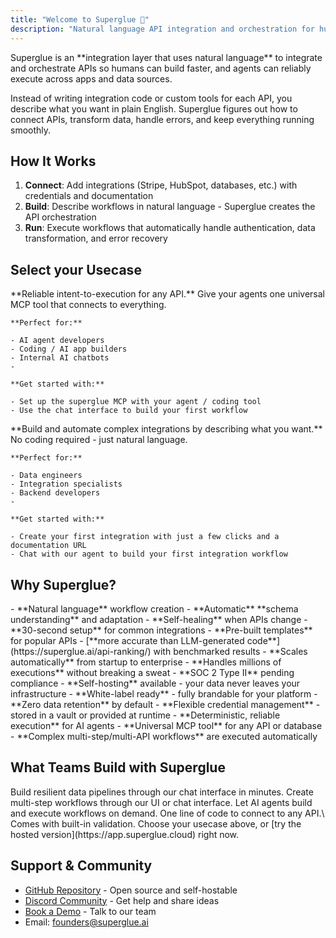 ```yaml
---
title: "Welcome to Superglue 🔗"
description: "Natural language API integration and orchestration for humans and agents"
---
```


<Card title="What is Superglue?" icon="lightbulb" iconType="duotone">
  Superglue is an **integration layer that uses natural language** to integrate and orchestrate APIs so
  humans can build faster, and agents can reliably execute across apps and data
  sources.
</Card>

Instead of writing integration code or custom tools for each API, you describe what you want in plain English. Superglue figures out how to connect APIs, transform data, handle errors, and keep everything running smoothly.

## How It Works

1. **Connect**: Add integrations (Stripe, HubSpot, databases, etc.) with credentials and documentation
2. **Build**: Describe workflows in natural language - Superglue creates the API orchestration
3. **Run**: Execute workflows that automatically handle authentication, data transformation, and error recovery

## Select your Usecase

<CardGroup cols={2}>
  <Card title="For Agent & AI App Builders" icon="robot" href="/agent-builders/quickstart">
    **Reliable intent-to-execution for any API.** Give your agents one universal MCP tool that connects to everything.

    **Perfect for:**

    - AI agent developers
    - Coding / AI app builders
    - Internal AI chatbots
    - 

    **Get started with:**

    - Set up the superglue MCP with your agent / coding tool
    - Use the chat interface to build your first workflow
  </Card>
  <Card title="For Data & Integration Engineers" icon="code" href="/data-engineers/quickstart">
    **Build and automate complex integrations by describing what you want.** No coding required - just natural language.

    **Perfect for:**

    - Data engineers
    - Integration specialists
    - Backend developers
    - 

    **Get started with:**

    - Create your first integration with just a few clicks and a documentation URL
    - Chat with our agent to build your first integration workflow
  </Card>
</CardGroup>

## Why Superglue?

<AccordionGroup>
  <Accordion title="AI-Native Integration" icon="brain">
    - **Natural language** workflow creation
    - **Automatic** **schema understanding** and adaptation
    - **Self-healing** when APIs change
  </Accordion>
  <Accordion title="Built for Speed" icon="bolt">
    - **30-second setup** for common integrations
    - **Pre-built templates** for popular APIs
    - [**more accurate than LLM-generated code**](https://superglue.ai/api-ranking/) with benchmarked results
    - **Scales automatically** from startup to enterprise
    - **Handles millions of executions** without breaking a sweat
  </Accordion>
  <Accordion title="Enterprise Ready" icon="shield">
    - **SOC 2 Type II** pending compliance
    - **Self-hosting** available - your data never leaves your infrastructure
    - **White-label ready** - fully brandable for your platform
    - **Zero data retention** by default
    - **Flexible credential management** - stored in a vault or provided at runtime
  </Accordion>
  <Accordion title="Agent Optimized" icon="robot">
    - **Deterministic, reliable execution** for AI agents
    - **Universal MCP tool** for any API or database
    - **Complex multi-step/multi-API workflows** are executed automatically
  </Accordion>
</AccordionGroup>

## What Teams Build with Superglue

<CardGroup cols={4}>
  <Card title="Automate ETL" icon="database">
    Build resilient data pipelines through our chat interface in minutes.
  </Card>
  <Card title="Generate Workflows" icon="w">
    Create multi-step workflows through our UI or chat interface.
  </Card>
  <Card title="Tools for Agents" icon="robot">
    Let AI agents build and execute workflows on demand.
  </Card>
  <Card title="Integrate APIs" icon="code">
    One line of code to connect to any API.\
    Comes with built-in validation.
  </Card>
</CardGroup>

<Card title="Ready to get started?" icon="rocket">
  Choose your usecase above, or [try the hosted version](https://app.superglue.cloud) right now.
</Card>

## Support & Community

- [GitHub Repository](https://github.com/superglue-ai/superglue) - Open source and self-hostable
- [Discord Community](https://discord.gg/vUKnuhHtfW) - Get help and share ideas
- [Book a Demo](https://cal.com/superglue/superglue-demo) - Talk to our team
- Email: [founders@superglue.ai](mailto:stefan@superglue.cloud)